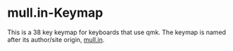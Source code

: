 # mull.in-Keymap

This is a 38 key keymap for keyboards that use qmk. The keymap is named after its author/site origin, [mull.in](https://mull.in/2018/03/25/keyboard-improvement-3-layers/).
